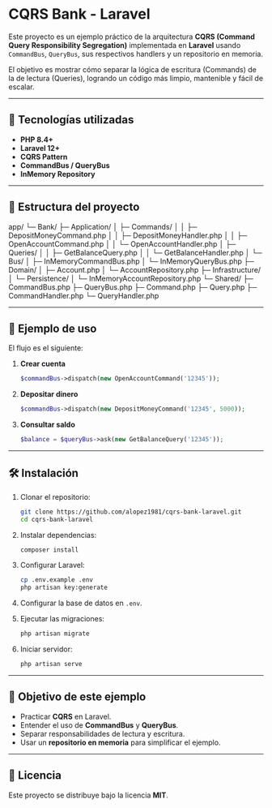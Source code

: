 # CQRS Bank - Laravel

Este proyecto es un ejemplo práctico de la arquitectura **CQRS (Command Query Responsibility Segregation)** implementada
en **Laravel** usando `CommandBus`, `QueryBus`, sus respectivos handlers y un repositorio en memoria.

El objetivo es mostrar cómo separar la lógica de escritura (Commands) de la de lectura (Queries), logrando un código más
limpio, mantenible y fácil de escalar.

---

## 🚀 Tecnologías utilizadas

- **PHP 8.4+**
- **Laravel 12+**
- **CQRS Pattern**
- **CommandBus / QueryBus**
- **InMemory Repository**

---

## 📂 Estructura del proyecto

app/
└─ Bank/
├─ Application/
│ ├─ Commands/
│ │ ├─ DepositMoneyCommand.php
│ │ ├─ DepositMoneyHandler.php
│ │ ├─ OpenAccountCommand.php
│ │ └─ OpenAccountHandler.php
│ ├─ Queries/
│ │ ├─ GetBalanceQuery.php
│ │ └─ GetBalanceHandler.php
│ └─ Bus/
│ ├─ InMemoryCommandBus.php
│ └─ InMemoryQueryBus.php
├─ Domain/
│ ├─ Account.php
│ └─ AccountRepository.php
├─ Infrastructure/
│ └─ Persistence/
│ └─ InMemoryAccountRepository.php
└─ Shared/
├─ CommandBus.php
├─ QueryBus.php
├─ Command.php
├─ Query.php
├─ CommandHandler.php
└─ QueryHandler.php








---

## 📜 Ejemplo de uso

El flujo es el siguiente:

1. **Crear cuenta**
    ```php
    $commandBus->dispatch(new OpenAccountCommand('12345'));
    ```

2. **Depositar dinero**
    ```php
    $commandBus->dispatch(new DepositMoneyCommand('12345', 5000));
    ```

3. **Consultar saldo**
    ```php
    $balance = $queryBus->ask(new GetBalanceQuery('12345'));
    ```

---

## 🛠 Instalación

1. Clonar el repositorio:
    ```bash
    git clone https://github.com/alopez1981/cqrs-bank-laravel.git
    cd cqrs-bank-laravel
    ```

2. Instalar dependencias:
    ```bash
    composer install
    ```

3. Configurar Laravel:
    ```bash
    cp .env.example .env
    php artisan key:generate
    ```

4. Configurar la base de datos en `.env`.

5. Ejecutar las migraciones:
    ```bash
    php artisan migrate
    ```

6. Iniciar servidor:
    ```bash
    php artisan serve
    ```

---

## 🎯 Objetivo de este ejemplo

- Practicar **CQRS** en Laravel.
- Entender el uso de **CommandBus** y **QueryBus**.
- Separar responsabilidades de lectura y escritura.
- Usar un **repositorio en memoria** para simplificar el ejemplo.

---

## 📄 Licencia

Este proyecto se distribuye bajo la licencia **MIT**.

